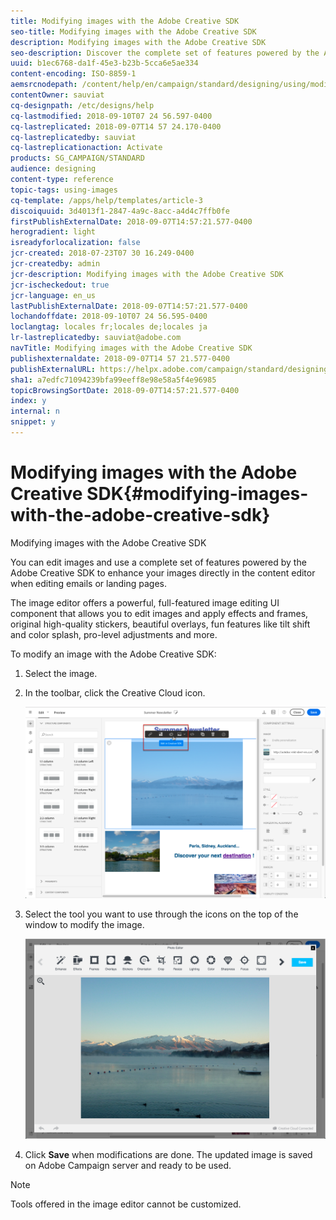 ```yaml
---
title: Modifying images with the Adobe Creative SDK
seo-title: Modifying images with the Adobe Creative SDK
description: Modifying images with the Adobe Creative SDK
seo-description: Discover the complete set of features powered by the Adobe Creative SDK to enhance your images directly in the content editor.
uuid: b1ec6768-da1f-45e3-b23b-5cca6e5ae334
content-encoding: ISO-8859-1
aemsrcnodepath: /content/help/en/campaign/standard/designing/using/modifying-images-with-the-adobe-creative-sdk
contentOwner: sauviat
cq-designpath: /etc/designs/help
cq-lastmodified: 2018-09-10T07 24 56.597-0400
cq-lastreplicated: 2018-09-07T14 57 24.170-0400
cq-lastreplicatedby: sauviat
cq-lastreplicationaction: Activate
products: SG_CAMPAIGN/STANDARD
audience: designing
content-type: reference
topic-tags: using-images
cq-template: /apps/help/templates/article-3
discoiquuid: 3d4013f1-2847-4a9c-8acc-a4d4c7ffb0fe
firstPublishExternalDate: 2018-09-07T14:57:21.577-0400
herogradient: light
isreadyforlocalization: false
jcr-created: 2018-07-23T07 30 16.249-0400
jcr-createdby: admin
jcr-description: Modifying images with the Adobe Creative SDK
jcr-ischeckedout: true
jcr-language: en_us
lastPublishExternalDate: 2018-09-07T14:57:21.577-0400
lochandoffdate: 2018-09-10T07 24 56.595-0400
loclangtag: locales fr;locales de;locales ja
lr-lastreplicatedby: sauviat@adobe.com
navTitle: Modifying images with the Adobe Creative SDK
publishexternaldate: 2018-09-07T14 57 21.577-0400
publishExternalURL: https://helpx.adobe.com/campaign/standard/designing/using/modifying-images-with-the-adobe-creative-sdk.html
sha1: a7edfc71094239bfa99eeff8e98e58a5f4e96985
topicBrowsingSortDate: 2018-09-07T14:57:21.577-0400
index: y
internal: n
snippet: y
---
```


# Modifying images with the Adobe Creative SDK{#modifying-images-with-the-adobe-creative-sdk}

Modifying images with the Adobe Creative SDK

You can edit images and use a complete set of features powered by the Adobe Creative SDK to enhance your images directly in the content editor when editing emails or landing pages.

The image editor offers a powerful, full-featured image editing UI component that allows you to edit images and apply effects and frames, original high-quality stickers, beautiful overlays, fun features like tilt shift and color splash, pro-level adjustments and more.

To modify an image with the Adobe Creative SDK:

1. Select the image.
1. In the toolbar, click the Creative Cloud icon.

   ![](assets/des_creative_sdk_icon.png)

1. Select the tool you want to use through the icons on the top of the window to modify the image.

   ![](assets/email_designer_ccSdkToolbar.png)

1. Click **Save** when modifications are done. The updated image is saved on Adobe Campaign server and ready to be used.

>[!NOTE]
>
>Tools offered in the image editor cannot be customized.

